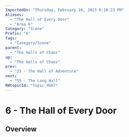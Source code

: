 ```yaml
---
ImportedOn: "Thursday, February 16, 2023 6:10:23 PM"
Aliases:
  - "The Hall of Every Door"
  - "Area 6"
Category: "Scene"
Prefix: "6"
Tags:
  - "Category/Scene"
parent:
  - "The Halls of Chaos"
up:
  - "The Halls of Chaos"
prev:
  - "23 - The Hall of Adventure"
next:
  - "55 - The Long Hall"
RWtopicId: "Topic_9567"
---
```

# 6 - The Hall of Every Door
## Overview
